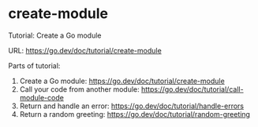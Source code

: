 # create-module

Tutorial: Create a Go module

URL: <https://go.dev/doc/tutorial/create-module>

Parts of tutorial:
1. Create a Go module: <https://go.dev/doc/tutorial/create-module>
2. Call your code from another module:
    <https://go.dev/doc/tutorial/call-module-code>
3. Return and handle an error: <https://go.dev/doc/tutorial/handle-errors>
4. Return a random greeting: <https://go.dev/doc/tutorial/random-greeting>
